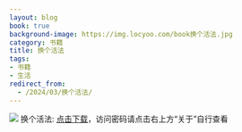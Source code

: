 ```yaml
---
layout: blog
book: true
background-image: https://img.locyoo.com/book换个活法.jpg
category: 书籍
title: 换个活法
tags:
- 书籍
- 生活
redirect_from:
  - /2024/03/换个活法/
---
```

![](https://img.locyoo.com/book换个活法.jpg)
换个活法: <a name = "ref1" href="https://url18.ctfile.com/f/50983618-1380724615-0108bd?p=3619">点击下载</a>，访问密码请点击右上方“关于”自行查看